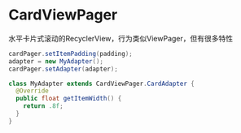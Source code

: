 # CardViewPager
水平卡片式滚动的RecyclerView，行为类似ViewPager，但有很多特性



```java
cardPager.setItemPadding(padding);
adapter = new MyAdapter();
cardPager.setAdapter(adapter);

class MyAdapter extends CardViewPager.CardAdapter {
  @Override
  public float getItemWidth() {
    return .8f;
  }
}
```
